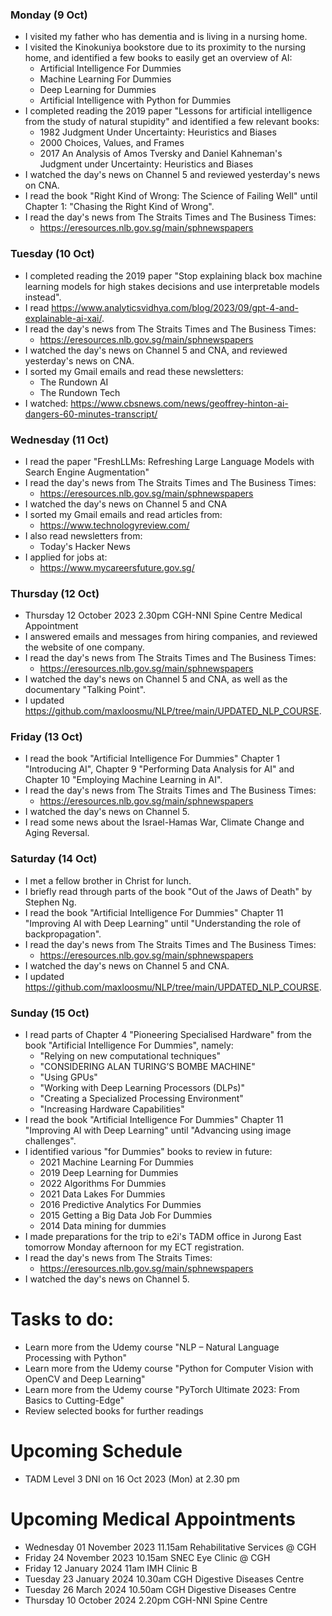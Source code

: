 ### Monday (9 Oct)
- I visited my father who has dementia and is living in a nursing home.  
- I visited the Kinokuniya bookstore due to its proximity to the nursing home, and identified a few books to easily get an overview of AI:
    - Artificial Intelligence For Dummies
    - Machine Learning For Dummies
    - Deep Learning for Dummies
    - Artificial Intelligence with Python for Dummies
- I completed reading the 2019 paper "Lessons for artificial intelligence from the study of natural stupidity" and identified a few relevant books:
    - 1982 Judgment Under Uncertainty: Heuristics and Biases 
    - 2000 Choices, Values, and Frames 
    - 2017 An Analysis of Amos Tversky and Daniel Kahneman's Judgment under Uncertainty: Heuristics and Biases 
- I watched the day's news on Channel 5 and reviewed yesterday's news on CNA.
- I read the book "Right Kind of Wrong: The Science of Failing Well" until Chapter 1: "Chasing the Right Kind of Wrong".  
- I read the day's news from The Straits Times and The Business Times:
    - https://eresources.nlb.gov.sg/main/sphnewspapers

### Tuesday (10 Oct)
- I completed reading the 2019 paper "Stop explaining black box machine learning models for high stakes decisions and use interpretable models instead".  
- I read https://www.analyticsvidhya.com/blog/2023/09/gpt-4-and-explainable-ai-xai/.  
- I read the day's news from The Straits Times and The Business Times:
    - https://eresources.nlb.gov.sg/main/sphnewspapers
- I watched the day's news on Channel 5 and CNA, and reviewed yesterday's news on CNA.
- I sorted my Gmail emails and read these newsletters:
    - The Rundown AI
    - The Rundown Tech
- I watched: https://www.cbsnews.com/news/geoffrey-hinton-ai-dangers-60-minutes-transcript/

### Wednesday (11 Oct)
- I read the paper "FreshLLMs: Refreshing Large Language Models with Search Engine Augmentation"
- I read the day's news from The Straits Times and The Business Times:
    - https://eresources.nlb.gov.sg/main/sphnewspapers
- I watched the day's news on Channel 5 and CNA
- I sorted my Gmail emails and read articles from:
    - https://www.technologyreview.com/
- I also read newsletters from:
    - Today's Hacker News
- I applied for jobs at:
    - https://www.mycareersfuture.gov.sg/

### Thursday (12 Oct)
- Thursday 12 October 2023 2.30pm CGH-NNI Spine Centre Medical Appointment
- I answered emails and messages from hiring companies, and reviewed the website of one company.  
- I read the day's news from The Straits Times and The Business Times:
    - https://eresources.nlb.gov.sg/main/sphnewspapers
- I watched the day's news on Channel 5 and CNA, as well as the documentary "Talking Point".  
- I updated https://github.com/maxloosmu/NLP/tree/main/UPDATED_NLP_COURSE.  

### Friday (13 Oct)
- I read the book "Artificial Intelligence For Dummies" Chapter 1 "Introducing AI", Chapter 9 "Performing Data Analysis for AI" and Chapter 10 "Employing Machine Learning in AI".  
- I read the day's news from The Straits Times and The Business Times:
    - https://eresources.nlb.gov.sg/main/sphnewspapers
- I watched the day's news on Channel 5.  
- I read some news about the Israel-Hamas War, Climate Change and Aging Reversal.  

### Saturday (14 Oct)
- I met a fellow brother in Christ for lunch.  
- I briefly read through parts of the book "Out of the Jaws of Death" by Stephen Ng.
- I read the book "Artificial Intelligence For Dummies" Chapter 11 "Improving AI with Deep Learning" until "Understanding the role of backpropagation".  
- I read the day's news from The Straits Times and The Business Times:
    - https://eresources.nlb.gov.sg/main/sphnewspapers
- I watched the day's news on Channel 5 and CNA.  
- I updated https://github.com/maxloosmu/NLP/tree/main/UPDATED_NLP_COURSE.  

### Sunday (15 Oct)
- I read parts of Chapter 4 "Pioneering Specialised Hardware" from the book "Artificial Intelligence For Dummies", namely:
    - "Relying on new computational techniques"
    - "CONSIDERING ALAN TURING’S BOMBE MACHINE"
    - "Using GPUs"
    - "Working with Deep Learning Processors (DLPs)"
    - "Creating a Specialized Processing Environment"
    - "Increasing Hardware Capabilities"
- I read the book "Artificial Intelligence For Dummies" Chapter 11 "Improving AI with Deep Learning" until "Advancing using image challenges".  
- I identified various "for Dummies" books to review in future:
    - 2021 Machine Learning For Dummies
    - 2019 Deep Learning for Dummies
    - 2022 Algorithms For Dummies
    - 2021 Data Lakes For Dummies
    - 2016 Predictive Analytics For Dummies
    - 2015 Getting a Big Data Job For Dummies
    - 2014 Data mining for dummies
- I made preparations for the trip to e2i's TADM office in Jurong East tomorrow Monday afternoon for my ECT registration.  
- I read the day's news from The Straits Times:
    - https://eresources.nlb.gov.sg/main/sphnewspapers
- I watched the day's news on Channel 5.



# Tasks to do:
- Learn more from the Udemy course "NLP – Natural Language Processing with Python"
- Learn more from the Udemy course "Python for Computer Vision with OpenCV and Deep Learning"
- Learn more from the Udemy course "PyTorch Ultimate 2023: From Basics to Cutting-Edge"
- Review selected books for further readings

# Upcoming Schedule
- TADM Level 3 DNI on 16 Oct 2023 (Mon) at 2.30 pm

# Upcoming Medical Appointments
- Wednesday 01 November 2023 11.15am Rehabilitative Services @ CGH
- Friday 24 November 2023 10.15am SNEC Eye Clinic @ CGH
- Friday 12 January 2024 11am IMH Clinic B
- Tuesday 23 January 2024 10.30am CGH Digestive Diseases Centre
- Tuesday 26 March 2024 10.50am CGH Digestive Diseases Centre
- Thursday 10 October 2024 2.20pm CGH-NNI Spine Centre
